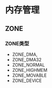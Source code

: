 # 内存管理


## ZONE

### ZONE类型

+ ZONE_DMA,
+ ZONE_DMA32
+ ZONE_NORMAL
+ ZONE_HIGHMEM
+ ZONE_MOVABLE
+ ZONE_DEVICE

